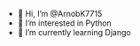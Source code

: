 - 👋 Hi, I’m @ArnobK7715
- 👀 I’m interested in Python
- 🌱 I’m currently learning Django

<!---
ArnobK7715/ArnobK7715 is a ✨ special ✨ repository because its `README.md` (this file) appears on your GitHub profile.
You can click the Preview link to take a look at your changes.
--->
